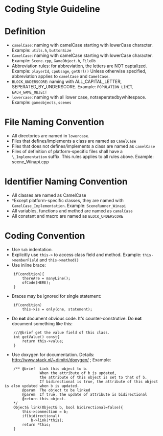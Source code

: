 Coding Style Guideline
==========

Definition
==========
* `camelCase`: naming with camelCase starting with lowerCase character. Example: `utils.h`, `buttonSize`
* `CamelCase`: naming with camelCase starting with lowerCase character. Example: `Scene.cpp`, `GameObject.h`, `FileDb`
* Abbreviation rules: for abbreviation, the letters are NOT captalized. Example: `playerId`, `cpuUsage`, `getUrl()`
	Unless otherwise specified, abbreviation applies to `camelCase` and `CamelCase`.
* `BLOCK_UNDERSCORE`: naming with ALL_CAPITAL_LETTER, SEPERATED_BY_UNDERSCORE. Example: `POPULATION_LIMIT`, `EACH_GAME_OBJECT`
* `lowercase`: naming with all lower case, notseperatedbywhitespace. Example: `gameobjects`, `scenes`
	

File Naming Convention
==========

* All directories are named in `lowercase`.
* Files that defines/implements a class are named as `CamelCase`
* Files that does not defines/implements a class are named as `camelCase`
* Files of definition of platform-specific files shall have a `\_Implementation` suffix.
This rules applies to all rules above.
Example: scene_Winapi.cpp


Identifier Naming Convention
==========
* All classes are named as CamelCase
* ^Except platform-specific classes, they are named with `CamelCase_Implementation`. Example: `SceneRunner_Winapi`
* All variables, functions and method are named as `camalCase`
* All constant and macro are named as `BLOCK_UNDERSCORE`


Coding Convention
==========

* Use `tab` indentation.
* Explicitly use `this->` to access class field and method. Example: `this->memberField` and `this->method()`
* Use inline brace:

```
	if(condition){
		thereAre = manyLine();
		ofCode(HERE);
	}
```

* Braces may be ignored for single statement:

```
	if(condition)
		this->is = only(one, statement);
```

* Do **not** document obvious code. It's counter-construtive. Do **not** document something like this:

```
	///@brief get the value field of this class.
	int getValue() const{
		return this->value;
	}
```

* Use doxygen for documentation. Details: http://www.stack.nl/~dimitri/doxygen/ ; Example:

```
	/**	@brief	Link this object to b.
				When the attribute of b is updated,
				the attribute of this object is set to that of b.
				If bidirectional is true, the attribute of this object is also updated when b is updated.
		@param	The object to be linked
		@parem	If true, the update of attribute is bidirectional
		@return	this object.
	*/
	Object& link(Object& b, bool bidirectional=false){
		this->connection = b;
		if(bidirectional)
			b->link(*this);
		return *this;
	}
```

